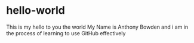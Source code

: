 # hello-world
This is my hello to you the world
My Name is Anthony Bowden and i am in the process of learning to use GitHub effectively 
